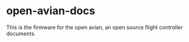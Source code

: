 # open-avian-docs
This is the firmware for the open avian, an open source flight controller documents.
